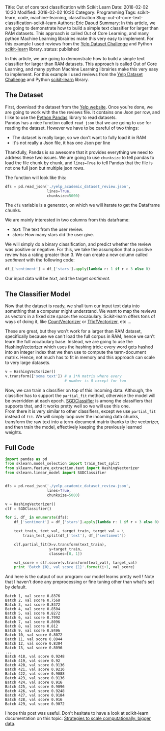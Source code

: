 Title: Out of core text classification with Scikit Learn
Date: 2018-02-02 10:20
Modified: 2018-02-02 10:20
Category: Programming
Tags: scikit-learn, code, machine-learning, classification
Slug: out-of-core-text-classification-scikit-learn
Authors: Eric Daoud
Summary: In this article, we are going to demonstrate how to build a simple text classifier for larger than RAM datasets. This approach is called Out of Core Learning, and many python Machine Learning librairies make this very easy to implement. For this example I used reviews from the [Yelp Dataset Challenge](https://www.yelp.com/dataset/challenge) and Python [scikit-learn](http://scikit-learn.org/stable/) library.
status: published

In this article, we are going to demonstrate how to build a simple text classifier for larger than RAM datasets. This approach is called Out of Core Learning, and many python Machine Learning librairies make this very easy to implement. For this example I used reviews from the [Yelp Dataset Challenge](https://www.yelp.com/dataset/challenge) and Python [scikit-learn](http://scikit-learn.org/stable/) library.

## The Dataset

First, download the dataset from the [Yelp website](https://www.yelp.com/dataset/challenge). Once you're done, we are going to work with the the reviews file. It contains one Json per row, and I like to use the [Python Pandas](https://pandas.pydata.org/) library to read datasets.  
Pandas has a nice function called `read_json` that we are going to use for reading the dataset. However we have to be careful of two things:

 - The dataset is really large, so we don't want to fully load it in RAM
 - It's not really a Json file, it has one Json per line

Thankfully, Pandas is so awesome that it provides everything we need to address these two issues. We are going to use `chunksize` to tell pandas to load the file chunk by chunk, and `lines=True` to tell Pandas that the file is not one full json but multiple json rows.

The function will look like this:

``` python
dfs = pd.read_json('./yelp_academic_dataset_review.json',
                   lines=True,
                   chunksize=5000)
```

The `dfs` variable is a generator, on which we will iterate to get the Dataframe chunks.

We are mainly interested in two columns from this dataframe:

 - *text*: The text from the user review.
 - *stars*: How many stars did the user give.

We will simply do a binary classification, and predict whether the review was positive or negative. For this, we take the assumption that a positive review has a rating greater than 3. We can create a new column called *sentiment* with the following code:

``` python
df_['sentiment'] = df_['stars'].apply(lambda r: 1 if r > 3 else 0)
```

Our input data will be *text*, and the target *sentiment*.

## The Classifier Model

Now that the dataset is ready, we shall turn our input text data into something that a computer might understand. We want to map the reviews as vectors in a fixed size space: the vocabulary. Scikit-learn offers tons of ways of doing it, like [CountVectorizer](http://scikit-learn.org/stable/modules/generated/sklearn.feature_extraction.text.CountVectorizer.html#sklearn.feature_extraction.text.CountVectorizer) or [TfidfVectorizer](http://scikit-learn.org/stable/modules/generated/sklearn.feature_extraction.text.TfidfVectorizer.html), etc ...

These are great, but they won't work for a larger than RAM dataset, specifically because we can't load the full corpus in RAM, hence we can't learn the full vocabulary base. Instead, we are going to use the [HashingVectorizer](http://scikit-learn.org/stable/modules/generated/sklearn.feature_extraction.text.HashingVectorizer.html#sklearn.feature_extraction.text.HashingVectorizer) which uses the hashing trick: every word gets hashed into an integer index that we then use to compute the term-document matrix. Hence, not much has to fit in memory and this approach can scale to very large datasets.

``` python
v = HashingVectorizer()
v.transform(['some text']) # a 1*N matrix where every
                           # number is 0 except for two
```

Now, we can train a classifier on top of this incoming data. Although, the classifier has to support the `partial_fit` method, otherwise the model will be overridden at each epoch. [SGDClassifier](http://scikit-learn.org/stable/modules/generated/sklearn.linear_model.SGDClassifier.html) is among the classifiers that supports that, and it works pretty well so we will use this one.  
From there it is very similar to other classifiers, except we use `partial_fit` instead of `fit`. We will simply loop over the incoming data chunks, transform the raw text into a term-document matrix thanks to the vectorizer, and then train the model, effectively keeping the previously learned weights.

## Full Code

``` python
import pandas as pd
from sklearn.model_selection import train_test_split
from sklearn.feature_extraction.text import HashingVectorizer
from sklearn.linear_model import SGDClassifier


dfs = pd.read_json('./yelp_academic_dataset_review.json',
                   lines=True,
                   chunksize=5000)

v = HashingVectorizer()
clf = SGDClassifier()

for i, df_ in enumerate(dfs):
    df_['sentiment'] = df_['stars'].apply(lambda r: 1 if r > 3 else 0)

    text_train, text_val, target_train, target_val = \
        train_test_split(df_['text'], df_['sentiment'])

    clf.partial_fit(X=v.transform(text_train),
                    y=target_train,
                    classes=[0, 1])

    val_score = clf.score(v.transform(text_val), target_val)
    print 'Batch {0}, val score {1}'.format(i+1, val_score)
```

And here is the output of our program: our model learns pretty well ! Note that I haven't done any preprocessing or fine tuning other than what's set by default.

``` text
Batch 1, val score 0.8376
Batch 2, val score 0.7568
Batch 3, val score 0.8472
Batch 4, val score 0.8504
Batch 5, val score 0.8272
Batch 6, val score 0.7992
Batch 7, val score 0.8096
Batch 8, val score 0.812
Batch 9, val score 0.8496
Batch 10, val score 0.8072
Batch 11, val score 0.8944
Batch 12, val score 0.8304
Batch 13, val score 0.8096
...
Batch 418, val score 0.9248
Batch 419, val score 0.92
Batch 420, val score 0.9136
Batch 421, val score 0.9216
Batch 422, val score 0.9088
Batch 423, val score 0.9136
Batch 424, val score 0.916
Batch 425, val score 0.9096
Batch 426, val score 0.9248
Batch 427, val score 0.9184
Batch 428, val score 0.916
Batch 429, val score 0.9072
```

I hope this post was useful. Don't hesitate to have a look at scikit-learn documentation on this topic: [Strategies to scale computationally: bigger data](http://scikit-learn.org/stable/modules/scaling_strategies.html).
